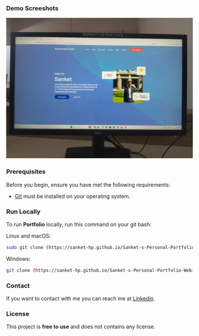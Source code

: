 
### Demo Screeshots

![Portfolio Desktop Demo](./readme-images/desktop.jpg "Desktop Demo")

### Prerequisites

Before you begin, ensure you have met the following requirements:

* [Git](https://git-scm.com/downloads "Download Git") must be installed on your operating system.

### Run Locally

To run **Portfolio** locally, run this command on your git bash:

Linux and macOS:

```bash
sudo git clone (https://sanket-hp.github.io/Sanket-s-Personal-Portfolio-Webiste-2024/)
```

Windows:

```bash
git clone (https://sanket-hp.github.io/Sanket-s-Personal-Portfolio-Webiste-2024/)
```

### Contact

If you want to contact with me you can reach me at [Linkedin](https://www.linkedin.com/in/sanket-more-patil-3149a9255?utm_source=share&utm_campaign=share_via&utm_content=profile&utm_medium=android_app).

### License

This project is **free to use** and does not contains any license.
